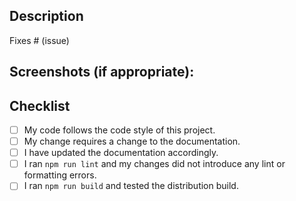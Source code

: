 ## Description

<!-- A summary of your change. If you add a new extension or command, explain what it does. -->

Fixes # (issue)

## Screenshots (if appropriate):

<!-- If not applicable, delete this section. -->

## Checklist

<!-- Remove items that do not apply. For completed items, change [ ] to [x]. -->

-   [ ] My code follows the code style of this project.
-   [ ] My change requires a change to the documentation.
-   [ ] I have updated the documentation accordingly.
-   [ ] I ran `npm run lint` and my changes did not introduce any lint or formatting errors.
-   [ ] I ran `npm run build` and tested the distribution build.
